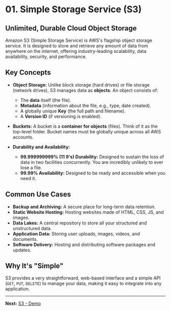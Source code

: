 # 01. Simple Storage Service (S3)

## Unlimited, Durable Cloud Object Storage

Amazon S3 (Simple Storage Service) is AWS's flagship object storage service. It is designed to store and retrieve any amount of data from anywhere on the internet, offering industry-leading scalability, data availability, security, and performance.

## Key Concepts

*   **Object Storage:** Unlike block storage (hard drives) or file storage (network drives), S3 manages data as **objects**. An object consists of:
    *   The **data** itself (the file).
    *   **Metadata** (information about the file, e.g., type, date created).
    *   A globally unique **Key** (the full path and filename).
    *   A **Version ID** (if versioning is enabled).

*   **Buckets:** A bucket is a **container for objects** (files). Think of it as the top-level folder. Bucket names must be globally unique across all AWS accounts.

*   **Durability and Availability:**
    *   **99.999999999% (11 9's) Durability:** Designed to sustain the loss of data in two facilities concurrently. You are incredibly unlikely to ever lose a file.
    *   **99.99% Availability:** Designed to be ready and accessible when you need it.

## Common Use Cases

-   **Backup and Archiving:** A secure place for long-term data retention.
-   **Static Website Hosting:** Hosting websites made of HTML, CSS, JS, and images.
-   **Data Lakes:** A central repository to store all your structured and unstructured data.
-   **Application Data:** Storing user uploads, images, videos, and documents.
-   **Software Delivery:** Hosting and distributing software packages and updates.

## Why It's "Simple"

S3 provides a very straightforward, web-based interface and a simple API (`GET`, `PUT`, `DELETE`) to manage your data, making it easy to integrate into any application.

---

**Next:** [S3 - Demo](./10-s3-demo.md)
